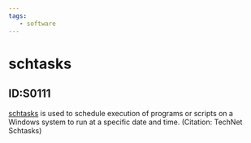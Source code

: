 ```yaml
---
tags:
   - software
---
```

# schtasks
## ID:S0111
[schtasks](/mitre/software/S0111) is used to schedule execution of programs or scripts on a Windows system to run at a specific date and time. (Citation: TechNet Schtasks)
